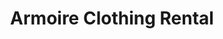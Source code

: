 ---
title: "Armoire Clothing Rental"
url: /seattle/armoire-clothing-rental/
shop: storage rental
---